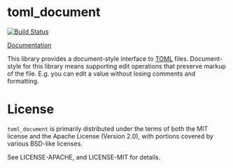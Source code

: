 # toml_document

[![Build Status](https://travis-ci.org/vosen/toml_document.svg?branch=master)](https://travis-ci.org/vosen/toml_document)

[Documentation](http://vosen.github.io/toml_document/toml_document)

This library provides a document-style interface to
[TOML](https://github.com/toml-lang/toml) files. Document-style for this library
means supporting edit operations that preserve markup of the file. E.g. you can
edit a value without losing comments and formatting.


# License

`toml_document` is primarily distributed under the terms of both the MIT license and
the Apache License (Version 2.0), with portions covered by various BSD-like
licenses.

See LICENSE-APACHE, and LICENSE-MIT for details.
